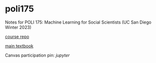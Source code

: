 # poli175
Notes for POLI 175: Machine Learning for Social Scientists (UC San Diego Winter 2023)

[course repo](https://github.com/umbertomig/POLI175public)

[main textbook](https://www.statlearning.com)

Canvas participation pin: *jupyter*
